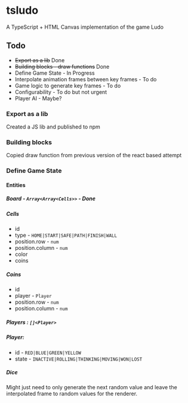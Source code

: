 # tsludo
A TypeScript + HTML Canvas implementation of the game Ludo

## Todo
* ~~Export as a lib~~ Done
* ~~Building blocks - draw functions~~ Done
* Define Game State  - In Progress
* Interpolate animation frames between key frames - To do
* Game logic to generate key frames - To do
* Configurability - To do but not urgent
* Player AI - Maybe?


### Export as a lib
Created a JS lib and published to npm

### Building blocks
Copied draw function from previous version of the react based attempt

### Define Game State

#### Entities

##### Board - `Array<Array<Cells>>` - Done

##### Cells
* id
* type - `HOME|START|SAFE|PATH|FINISH|WALL`
* position.row - `num`
* position.column - `num`
* color
* coins

##### Coins
* id
* player - `Player`
* position.row - `num`
* position.column - `num`

##### Players : `[]<Player>`

##### Player: 
* id - `RED|BLUE|GREEN|YELLOW`
* state - `INACTIVE|ROLLING|THINKING|MOVING|WON|LOST`

##### Dice
Might just need to only generate the next random value and leave the interpolated frame to random values for the renderer.

